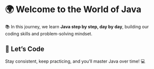 # 🌍 Welcome to the World of Java  

📚 In this journey, we learn **Java step by step, day by day**, building our coding skills and problem-solving mindset.  

## 🚀 Let’s Code  
Stay consistent, keep practicing, and you’ll master Java over time! 💻  

